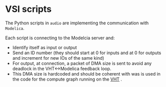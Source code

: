# VSI scripts

The Python scripts in `audio` are implementing the communication with `Modelica`.

Each script is connecting to the Modelcia server and:

- Identify itself as input or output
- Send an ID number (they should start at 0 for inputs and at 0 for outputs and increment for new IOs of the same kind)
- For output, at connection, a packet of DMA size is sent to avoid any deadlock in the VHT<->Modelica feedback loop.
- This DMA size is hardcoded and should be coherent with was is used in the code for the compute graph running on the  [VHT](https://arm-software.github.io/VHT/main/overview/html/index.html) .

